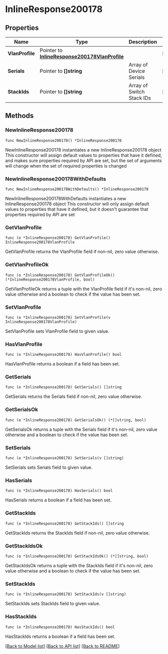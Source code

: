 # InlineResponse200178

## Properties

Name | Type | Description | Notes
------------ | ------------- | ------------- | -------------
**VlanProfile** | Pointer to [**InlineResponse200178VlanProfile**](InlineResponse200178VlanProfile.md) |  | [optional] 
**Serials** | Pointer to **[]string** | Array of Device Serials | [optional] 
**StackIds** | Pointer to **[]string** | Array of Switch Stack IDs | [optional] 

## Methods

### NewInlineResponse200178

`func NewInlineResponse200178() *InlineResponse200178`

NewInlineResponse200178 instantiates a new InlineResponse200178 object
This constructor will assign default values to properties that have it defined,
and makes sure properties required by API are set, but the set of arguments
will change when the set of required properties is changed

### NewInlineResponse200178WithDefaults

`func NewInlineResponse200178WithDefaults() *InlineResponse200178`

NewInlineResponse200178WithDefaults instantiates a new InlineResponse200178 object
This constructor will only assign default values to properties that have it defined,
but it doesn't guarantee that properties required by API are set

### GetVlanProfile

`func (o *InlineResponse200178) GetVlanProfile() InlineResponse200178VlanProfile`

GetVlanProfile returns the VlanProfile field if non-nil, zero value otherwise.

### GetVlanProfileOk

`func (o *InlineResponse200178) GetVlanProfileOk() (*InlineResponse200178VlanProfile, bool)`

GetVlanProfileOk returns a tuple with the VlanProfile field if it's non-nil, zero value otherwise
and a boolean to check if the value has been set.

### SetVlanProfile

`func (o *InlineResponse200178) SetVlanProfile(v InlineResponse200178VlanProfile)`

SetVlanProfile sets VlanProfile field to given value.

### HasVlanProfile

`func (o *InlineResponse200178) HasVlanProfile() bool`

HasVlanProfile returns a boolean if a field has been set.

### GetSerials

`func (o *InlineResponse200178) GetSerials() []string`

GetSerials returns the Serials field if non-nil, zero value otherwise.

### GetSerialsOk

`func (o *InlineResponse200178) GetSerialsOk() (*[]string, bool)`

GetSerialsOk returns a tuple with the Serials field if it's non-nil, zero value otherwise
and a boolean to check if the value has been set.

### SetSerials

`func (o *InlineResponse200178) SetSerials(v []string)`

SetSerials sets Serials field to given value.

### HasSerials

`func (o *InlineResponse200178) HasSerials() bool`

HasSerials returns a boolean if a field has been set.

### GetStackIds

`func (o *InlineResponse200178) GetStackIds() []string`

GetStackIds returns the StackIds field if non-nil, zero value otherwise.

### GetStackIdsOk

`func (o *InlineResponse200178) GetStackIdsOk() (*[]string, bool)`

GetStackIdsOk returns a tuple with the StackIds field if it's non-nil, zero value otherwise
and a boolean to check if the value has been set.

### SetStackIds

`func (o *InlineResponse200178) SetStackIds(v []string)`

SetStackIds sets StackIds field to given value.

### HasStackIds

`func (o *InlineResponse200178) HasStackIds() bool`

HasStackIds returns a boolean if a field has been set.


[[Back to Model list]](../README.md#documentation-for-models) [[Back to API list]](../README.md#documentation-for-api-endpoints) [[Back to README]](../README.md)


